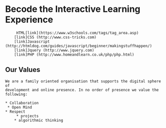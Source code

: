 # Becode the Interactive Learning Experience 

	 	 HTML[link](https://www.w3schools.com/tags/tag_area.asp)
	 	[link]CSS (http://www.css-tricks.com)
	 	[link]Javascript (http://htmldog.com/guides/javascript/beginner/makingstuffhappen/)
	 	[link]Jquery (http://www.jquery.com)
	 	[link]PHP (http://www.homeandlearn.co.uk/php/php.html)

##  Our Values
	
	We are a family oriented organisation that supports the digital sphere of
	development and online presence. In no order of presence we value the following:
      
	* Collaboration
	 * Open Mind
	* Respect
         * projects
        * algorithmic thinking
    
